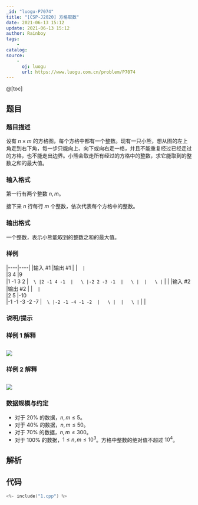 ```yaml
---
_id: "luogu-P7074"
title: "[CSP-J2020] 方格取数"
date: 2021-06-13 15:12
update: 2021-06-13 15:12
author: Rainboy
tags:
    - 
catalog: 
source: 
    - 
      oj: luogu
      url: https://www.luogu.com.cn/problem/P7074
---
```


@[toc]

## 题目



### 题目描述

设有 $n \times m$ 的方格图，每个方格中都有一个整数。现有一只小熊，想从图的左上角走到右下角，每一步只能向上、向下或向右走一格，并且不能重复经过已经走过的方格，也不能走出边界。小熊会取走所有经过的方格中的整数，求它能取到的整数之和的最大值。



### 输入格式
第一行有两个整数 $n, m$。

接下来 $n$ 行每行 $m$ 个整数，依次代表每个方格中的整数。



### 输出格式

一个整数，表示小熊能取到的整数之和的最大值。



### 样例

|----|----|
|输入 #1  |输出 #1  |
|```  |```  \
|3 4  |9  \
|1 -1 3 2  |```  \
|2 -1 4 -1  |   \
|-2 2 -3 -1  |   \
|  |   \
|```  |   |
|输入 #2  |输出 #2  |
|```  |```  \
|2 5  |-10  \
|-1 -1 -3 -2 -7  |```  \
|-2 -1 -4 -1 -2  |   \
|  |   \
|```  |   |



### 说明/提示
### 样例 1 解释

![](https://cdn.luogu.com.cn/upload/image_hosting/sq4638pa.png)
---

### 样例 2 解释

![](https://cdn.luogu.com.cn/upload/image_hosting/7tfdyabk.png)
---

### 数据规模与约定
- 对于 $20\%$ 的数据，$n, m \le 5$。
- 对于 $40\%$ 的数据，$n, m \le 50$。
- 对于 $70\%$ 的数据，$n, m \le 300$。
- 对于 $100\%$ 的数据，$1 \le n,m \le 10^3$。方格中整数的绝对值不超过 $10^4$。


## 解析


## 代码

```c
<%- include("1.cpp") %>
```